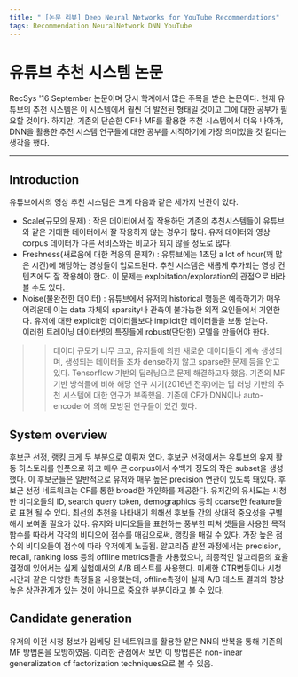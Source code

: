 ```yaml
---
title: " [논문 리뷰] Deep Neural Networks for YouTube Recommendations"
tags: Recommendation NeuralNetwork DNN YouTube
---
```


# 유튜브 추천 시스템 논문
RecSys '16 September 논문이며 당시 학계에서 많은 주목을 받은 논문이다. 현재 유튜브의 추천 시스템은 이 시스템에서 훨씬 더 발전된 형태일 것이고 그에 대한 공부가 필요할 것이다. 하지만, 기존의 단순한 CF나 MF를 활용한 추천 시스템에서 더욱 나아가, DNN을 활용한 추천 시스템 연구들에 대한 공부를 시작하기에 가장 의미있을 것 같다는 생각을 했다.

---
## Introduction
 유튜브에서의 영상 추천 시스템은 크게 다음과 같은 세가지 난관이 있다.
 - Scale(규모의 문제) : 작은 데이터에서 잘 작용하던 기존의 추천시스템들이 유튜브와 같은 거대한 데이터에서 잘 작용하지 않는 경우가 많다. 유저 데이터와 영상 corpus 데이터가 다른 서비스와는 비교가 되지 않을 정도로 많다.
- Freshness(새로움에 대한 적응의 문제?) : 유튜브에는 1초당 a lot of hour(꽤 많은 시간)에 해당하는 영상들이 업로드된다. 추천 시스템은 새롭게 추가되는 영상 컨텐츠에도 잘 작용해야 한다. 이 문제는 exploitation/exploration의 관점으로 바라 볼 수도 있다.
- Noise(불완전한 데이터) : 유튜브에서 유저의 historical 행동은 예측하기가 매우 어려운데 이는 data 자체의 sparsity나 관측이 불가능한 외적 요인들에서 기인한다. 유저에 대한 explicit한 데이터들보다 implicit한 데이터들을 보통 얻는다.<br>
 이러한 트레이닝 데이터셋의 특징들에 robust(단단한) 모델을 만들어야 한다.
>> 데이터 규모가 너무 크고, 유저들에 의한 새로운 데이터들이 계속 생성되며, 생성되는 데이터들 조차 dense하지 않고 sparse한 문제 등을 안고 있다.
Tensorflow 기반의 딥러닝으로 문제 해결하고자 했음. 기존의 MF 기반 방식들에 비해 해당 연구 시기(2016년 전후)에는 딥 러닝 기반의 추천 시스템에 대한 연구가 부족했음. 기존에 CF가 DNN이나 auto-encoder에 의해 모방된 연구들이 있긴 했다.

## System overview
후보군 선정, 랭킹 크게 두 부분으로 이뤄져 있다. 후보군 선정에서는 유튜브의 유저 활동 히스토리를 인풋으로 하고 매우 큰 corpus에서 수백개 정도의 작은 subset을 생성했다. 이 후보군들은 일반적으로 유저와 매우 높은 precision 연관이 있도록 돼있다. 후보군 선정 네트워크는 CF를 통한 broad한 개인화를 제공한다. 유저간의 유사도는 시청한 비디오들의 ID, search query token, demographics 등의 coarse한 feature들로 표현 될 수 있다. 최선의 추천을 나타내기 위해선 후보들 간의 상대적 중요성을 구별해서 보여줄 필요가 있다. 유저와 비디오들을 표현하는 풍부한 피쳐 셋들을 사용한 목적 함수를 따라서 각각의 비디오에 점수를 매김으로써, 랭킹을 매길 수 있다. 가장 높은 점수의 비디오들이 점수에 따라 유저에게 노출됨. 알고리즘 발전 과정에서는 precision, recall, ranking loss 등의 offline metrics들을 사용했으나, 최종적인 알고리즘의 효율 결정에 있어서는 실제 실험에서의 A/B 테스트를 사용했다. 미세한 CTR변동이나 시청 시간과 같은 다양한 측정들을 사용했는데, offline측정이 실제 A/B 테스트 결과와 항상 높은 상관관계가 있는 것이 아니므로 중요한 부분이라고 볼 수 있다.

## Candidate generation
유저의 이전 시청 정보가 임베딩 된 네트워크를 활용한 얕은 NN의 반복을 통해 기존의 MF 방법론을 모방하였음. 이러한 관점에서 보면 이 방법론은 non-linear generalization of factorization techniques으로 볼 수 있음.
